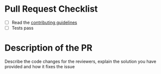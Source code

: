 # Pull Request Checklist

- [ ] Read the [contributing guidelines](https://github.com/finbourne/lusid-python-tools/blob/master/docs/CONTRIBUTING.md)
- [ ] Tests pass

# Description of the PR

Describe the code changes for the reviewers, explain the solution you have provided and how it fixes the issue

